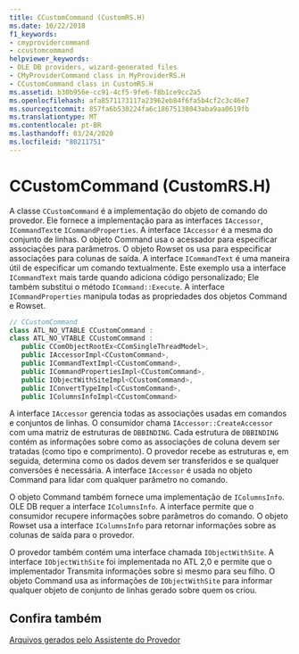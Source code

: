 ```yaml
---
title: CCustomCommand (CustomRS.H)
ms.date: 10/22/2018
f1_keywords:
- cmyprovidercommand
- ccustomcommand
helpviewer_keywords:
- OLE DB providers, wizard-generated files
- CMyProviderCommand class in MyProviderRS.H
- CCustomCommand class in CustomRS.H
ms.assetid: b30b956e-cc91-4cf5-9fe6-f8b1ce9cc2a5
ms.openlocfilehash: afa8571173117a23962eb84f6fa5b4cf2c3c46e7
ms.sourcegitcommit: 857fa6b530224fa6c18675138043aba9aa0619fb
ms.translationtype: MT
ms.contentlocale: pt-BR
ms.lasthandoff: 03/24/2020
ms.locfileid: "80211751"
---
```

# <a name="ccustomcommand-customrsh"></a>CCustomCommand (CustomRS.H)

A classe `CCustomCommand` é a implementação do objeto de comando do provedor. Ele fornece a implementação para as interfaces `IAccessor`, `ICommandText`e `ICommandProperties`. A interface `IAccessor` é a mesma do conjunto de linhas. O objeto Command usa o acessador para especificar associações para parâmetros. O objeto Rowset os usa para especificar associações para colunas de saída. A interface `ICommandText` é uma maneira útil de especificar um comando textualmente. Este exemplo usa a interface `ICommandText` mais tarde quando adiciona código personalizado; Ele também substitui o método `ICommand::Execute`. A interface `ICommandProperties` manipula todas as propriedades dos objetos Command e Rowset.

```cpp
// CCustomCommand
class ATL_NO_VTABLE CCustomCommand :
class ATL_NO_VTABLE CCustomCommand :
   public CComObjectRootEx<CComSingleThreadModel>,
   public IAccessorImpl<CCustomCommand>,
   public ICommandTextImpl<CCustomCommand>,
   public ICommandPropertiesImpl<CCustomCommand>,
   public IObjectWithSiteImpl<CCustomCommand>,
   public IConvertTypeImpl<CCustomCommand>,
   public IColumnsInfoImpl<CCustomCommand>
```

A interface `IAccessor` gerencia todas as associações usadas em comandos e conjuntos de linhas. O consumidor chama `IAccessor::CreateAccessor` com uma matriz de estruturas de `DBBINDING`. Cada estrutura de `DBBINDING` contém as informações sobre como as associações de coluna devem ser tratadas (como tipo e comprimento). O provedor recebe as estruturas e, em seguida, determina como os dados devem ser transferidos e se qualquer conversões é necessária. A interface `IAccessor` é usada no objeto Command para lidar com qualquer parâmetro no comando.

O objeto Command também fornece uma implementação de `IColumnsInfo`. OLE DB requer a interface `IColumnsInfo`. A interface permite que o consumidor recupere informações sobre parâmetros do comando. O objeto Rowset usa a interface `IColumnsInfo` para retornar informações sobre as colunas de saída para o provedor.

O provedor também contém uma interface chamada `IObjectWithSite`. A interface `IObjectWithSite` foi implementada no ATL 2,0 e permite que o implementador Transmita informações sobre si mesmo para seu filho. O objeto Command usa as informações de `IObjectWithSite` para informar qualquer objeto de conjunto de linhas gerado sobre quem os criou.

## <a name="see-also"></a>Confira também

[Arquivos gerados pelo Assistente do Provedor](../../data/oledb/provider-wizard-generated-files.md)
